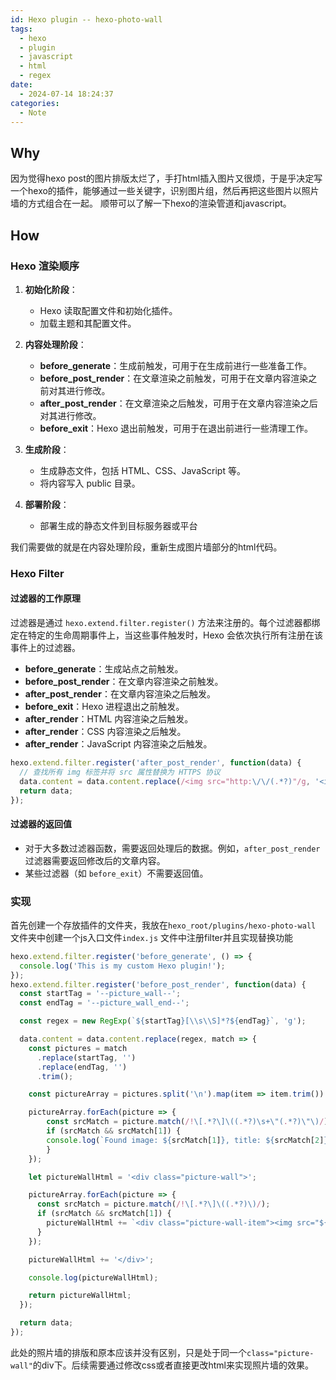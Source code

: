 ```yaml
---
id: Hexo plugin -- hexo-photo-wall
tags:
  - hexo
  - plugin
  - javascript
  - html
  - regex
date:
  - 2024-07-14 18:24:37
categories:
  - Note
---
```

## Why
因为觉得hexo post的图片排版太烂了，手打html插入图片又很烦，于是乎决定写一个hexo的插件，能够通过一些关键字，识别图片组，然后再把这些图片以照片墙的方式组合在一起。
顺带可以了解一下hexo的渲染管道和javascript。

## How
### Hexo 渲染顺序

1. **初始化阶段**：
    
    - Hexo 读取配置文件和初始化插件。
    - 加载主题和其配置文件。
2. **内容处理阶段**：
    
    - **before_generate**：生成前触发，可用于在生成前进行一些准备工作。
    - **before_post_render**：在文章渲染之前触发，可用于在文章内容渲染之前对其进行修改。
    - **after_post_render**：在文章渲染之后触发，可用于在文章内容渲染之后对其进行修改。
    - **before_exit**：Hexo 退出前触发，可用于在退出前进行一些清理工作。
3. **生成阶段**：
    
    - 生成静态文件，包括 HTML、CSS、JavaScript 等。
    - 将内容写入 public 目录。
4. **部署阶段**：
    
    - 部署生成的静态文件到目标服务器或平台

我们需要做的就是在内容处理阶段，重新生成图片墙部分的html代码。

### Hexo Filter
#### 过滤器的工作原理
过滤器是通过 `hexo.extend.filter.register()` 方法来注册的。每个过滤器都绑定在特定的生命周期事件上，当这些事件触发时，Hexo 会依次执行所有注册在该事件上的过滤器。
- **before_generate**：生成站点之前触发。
- **before_post_render**：在文章内容渲染之前触发。
- **after_post_render**：在文章内容渲染之后触发。
- **before_exit**：Hexo 进程退出之前触发。
- **after_render**：HTML 内容渲染之后触发。
- **after_render**：CSS 内容渲染之后触发。
- **after_render**：JavaScript 内容渲染之后触发。
```javascript
hexo.extend.filter.register('after_post_render', function(data) {
  // 查找所有 img 标签并将 src 属性替换为 HTTPS 协议
  data.content = data.content.replace(/<img src="http:\/\/(.*?)"/g, '<img src="https://$1"');
  return data;
});
```

#### 过滤器的返回值
- 对于大多数过滤器函数，需要返回处理后的数据。例如，`after_post_render` 过滤器需要返回修改后的文章内容。
- 某些过滤器（如 `before_exit`）不需要返回值。

### 实现
首先创建一个存放插件的文件夹，我放在`hexo_root/plugins/hexo-photo-wall`
文件夹中创建一个js入口文件`index.js`
文件中注册filter并且实现替换功能
```javascript
hexo.extend.filter.register('before_generate', () => {
  console.log('This is my custom Hexo plugin!');
});
hexo.extend.filter.register('before_post_render', function(data) {
  const startTag = '--picture_wall--';
  const endTag = '--picture_wall_end--';

  const regex = new RegExp(`${startTag}[\\s\\S]*?${endTag}`, 'g');

  data.content = data.content.replace(regex, match => {
    const pictures = match
      .replace(startTag, '')
      .replace(endTag, '')
      .trim();

    const pictureArray = pictures.split('\n').map(item => item.trim()).filter(item => item);

    pictureArray.forEach(picture => {
        const srcMatch = picture.match(/!\[.*?\]\((.*?)\s+\"(.*?)\"\)/);
        if (srcMatch && srcMatch[1]) {
        console.log(`Found image: ${srcMatch[1]}, title: ${srcMatch[2]}`);  // 输出匹配到的图片路径和标题
        }
    });

    let pictureWallHtml = '<div class="picture-wall">';

    pictureArray.forEach(picture => {
      const srcMatch = picture.match(/!\[.*?\]\((.*?)\)/);
      if (srcMatch && srcMatch[1]) {
        pictureWallHtml += `<div class="picture-wall-item"><img src="${srcMatch[1]}" alt=""></div>`;
      }
    });

    pictureWallHtml += '</div>';

    console.log(pictureWallHtml);

    return pictureWallHtml;
  });

  return data;
});
```

此处的照片墙的排版和原本应该并没有区别，只是处于同一个`class="picture-wall"`的div下。后续需要通过修改css或者直接更改html来实现照片墙的效果。

